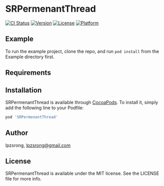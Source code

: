 # SRPermenantThread

[![CI Status](https://img.shields.io/travis/zhangsr/SRPermenantThread.svg?style=flat)](https://travis-ci.org/zhangsr/SRPermenantThread)
[![Version](https://img.shields.io/cocoapods/v/SRPermenantThread.svg?style=flat)](https://cocoapods.org/pods/SRPermenantThread)
[![License](https://img.shields.io/cocoapods/l/SRPermenantThread.svg?style=flat)](https://cocoapods.org/pods/SRPermenantThread)
[![Platform](https://img.shields.io/cocoapods/p/SRPermenantThread.svg?style=flat)](https://cocoapods.org/pods/SRPermenantThread)

## Example

To run the example project, clone the repo, and run `pod install` from the Example directory first.

## Requirements

## Installation

SRPermenantThread is available through [CocoaPods](https://cocoapods.org). To install
it, simply add the following line to your Podfile:

```ruby
pod 'SRPermenantThread'
```

## Author

lpzsrong, lpzsrong@gmail.com

## License

SRPermenantThread is available under the MIT license. See the LICENSE file for more info.
